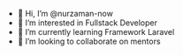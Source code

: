 - 👋 Hi, I’m @nurzaman-now
- 👀 I’m interested in Fullstack Developer 
- 🌱 I’m currently learning Framework Laravel 
- 💞️ I’m looking to collaborate on mentors

<!---
nurzaman-now/nurzaman-now is a ✨ special ✨ repository because its `README.md` (this file) appears on your GitHub profile.
You can click the Preview link to take a look at your changes.
--->
